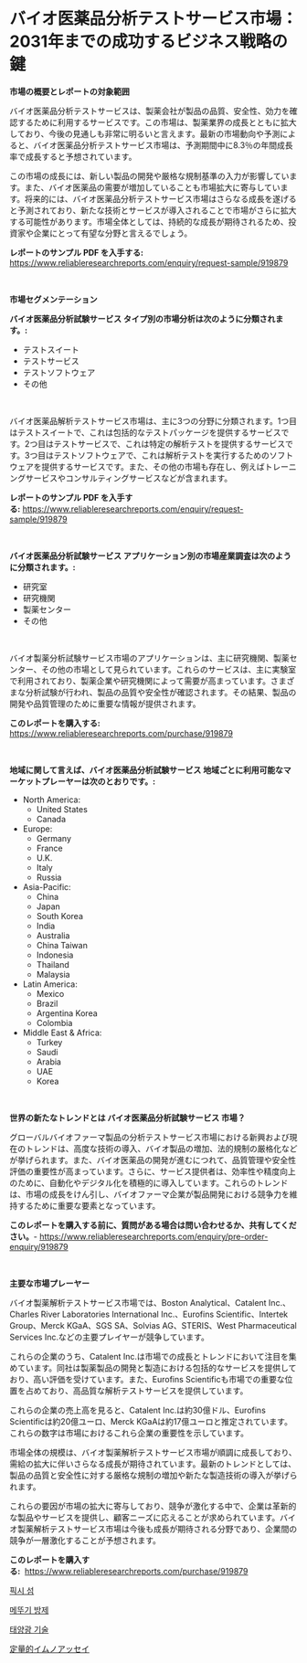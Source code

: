 <p><h1>バイオ医薬品分析テストサービス市場：2031年までの成功するビジネス戦略の鍵</h1></p><p><strong>市場の概要とレポートの対象範囲</strong></p>
<p><p>バイオ医薬品分析テストサービスは、製薬会社が製品の品質、安全性、効力を確認するために利用するサービスです。この市場は、製薬業界の成長とともに拡大しており、今後の見通しも非常に明るいと言えます。最新の市場動向や予測によると、バイオ医薬品分析テストサービス市場は、予測期間中に8.3％の年間成長率で成長すると予想されています。</p><p>この市場の成長には、新しい製品の開発や厳格な規制基準の入力が影響しています。また、バイオ医薬品の需要が増加していることも市場拡大に寄与しています。将来的には、バイオ医薬品分析テストサービス市場はさらなる成長を遂げると予測されており、新たな技術とサービスが導入されることで市場がさらに拡大する可能性があります。市場全体としては、持続的な成長が期待されるため、投資家や企業にとって有望な分野と言えるでしょう。</p></p>
<p><strong>レポートのサンプル PDF を入手する:</strong> <a href="https://www.reliableresearchreports.com/enquiry/request-sample/919879">https://www.reliableresearchreports.com/enquiry/request-sample/919879</a></p>
<p>&nbsp;</p>
<p><strong>市場セグメンテーション</strong></p>
<p><strong>バイオ医薬品分析試験サービス タイプ別の市場分析は次のように分類されます。:</strong></p>
<p><ul><li>テストスイート</li><li>テストサービス</li><li>テストソフトウェア</li><li>その他</li></ul></p>
<p>&nbsp;</p>
<p><p>バイオ医薬品解析テストサービス市場は、主に3つの分野に分類されます。1つ目はテストスイートで、これは包括的なテストパッケージを提供するサービスです。2つ目はテストサービスで、これは特定の解析テストを提供するサービスです。3つ目はテストソフトウェアで、これは解析テストを実行するためのソフトウェアを提供するサービスです。また、その他の市場も存在し、例えばトレーニングサービスやコンサルティングサービスなどが含まれます。</p></p>
<p><strong>レポートのサンプル PDF を入手する:</strong>&nbsp;<a href="https://www.reliableresearchreports.com/enquiry/request-sample/919879">https://www.reliableresearchreports.com/enquiry/request-sample/919879</a></p>
<p>&nbsp;</p>
<p><strong> バイオ医薬品分析試験サービス アプリケーション別の市場産業調査は次のように分類されます。:</strong></p>
<p><ul><li>研究室</li><li>研究機関</li><li>製薬センター</li><li>その他</li></ul></p>
<p>&nbsp;</p>
<p><p>バイオ製薬分析試験サービス市場のアプリケーションは、主に研究機関、製薬センター、その他の市場として見られています。これらのサービスは、主に実験室で利用されており、製薬企業や研究機関によって需要が高まっています。さまざまな分析試験が行われ、製品の品質や安全性が確認されます。その結果、製品の開発や品質管理のために重要な情報が提供されます。</p></p>
<p><strong>このレポートを購入する:</strong>&nbsp; <a href="https://www.reliableresearchreports.com/purchase/919879">https://www.reliableresearchreports.com/purchase/919879</a></p>
<p>&nbsp;</p>
<p><strong>地域に関して言えば、バイオ医薬品分析試験サービス 地域ごとに利用可能なマーケットプレーヤーは次のとおりです。:</strong></p>
<p><ul>
    <li>
        North America:
        <ul>
            <li>United States</li>
            <li>Canada</li>
        </ul>
    </li>
    <li>
        Europe:
        <ul>
            <li>Germany</li>
            <li>France</li>
            <li>U.K.</li>
            <li>Italy</li>
            <li>Russia</li>
        </ul>
    </li>
    <li>
        Asia-Pacific:
        <ul>
            <li>China</li>
            <li>Japan</li>
            <li>South Korea</li>
            <li>India</li>
            <li>Australia</li>
            <li>China Taiwan</li>
            <li>Indonesia</li>
            <li>Thailand</li>
            <li>Malaysia</li>
        </ul>
    </li>
    <li>
        Latin America:
        <ul>
            <li>Mexico</li>
            <li>Brazil</li>
            <li>Argentina Korea</li>
            <li>Colombia</li>
        </ul>
    </li>
    <li>
        Middle East & Africa:
        <ul>
            <li>Turkey</li>
            <li>Saudi</li>
            <li>Arabia</li>
            <li>UAE</li>
            <li>Korea</li>
        </ul>
    </li>
    </ul></p>
<p>&nbsp;</p>
<p><strong>世界の新たなトレンドとは バイオ医薬品分析試験サービス 市場？</strong></p>
<p><p>グローバルバイオファーマ製品の分析テストサービス市場における新興および現在のトレンドは、高度な技術の導入、バイオ製品の増加、法的規制の厳格化などが挙げられます。また、バイオ医薬品の開発が進むにつれて、品質管理や安全性評価の重要性が高まっています。さらに、サービス提供者は、効率性や精度向上のために、自動化やデジタル化を積極的に導入しています。これらのトレンドは、市場の成長をけん引し、バイオファーマ企業が製品開発における競争力を維持するために重要な要素となっています。</p></p>
<p><strong>このレポートを購入する前に、質問がある場合は問い合わせるか、共有してください。</strong>- <a href="https://www.reliableresearchreports.com/enquiry/pre-order-enquiry/919879">https://www.reliableresearchreports.com/enquiry/pre-order-enquiry/919879</a></p>
<p>&nbsp;</p>
<p><strong>主要な市場プレーヤー</strong></p>
<p><p>バイオ製薬解析テストサービス市場では、Boston Analytical、Catalent Inc.、Charles River Laboratories International Inc.、Eurofins Scientific、Intertek Group、Merck KGaA、SGS SA、Solvias AG、STERIS、West Pharmaceutical Services Inc.などの主要プレイヤーが競争しています。</p><p>これらの企業のうち、Catalent Inc.は市場での成長とトレンドにおいて注目を集めています。同社は製薬製品の開発と製造における包括的なサービスを提供しており、高い評価を受けています。また、Eurofins Scientificも市場での重要な位置を占めており、高品質な解析テストサービスを提供しています。</p><p>これらの企業の売上高を見ると、Catalent Inc.は約30億ドル、Eurofins Scientificは約20億ユーロ、Merck KGaAは約17億ユーロと推定されています。これらの数字は市場におけるこれら企業の重要性を示しています。</p><p>市場全体の規模は、バイオ製薬解析テストサービス市場が順調に成長しており、需給の拡大に伴いさらなる成長が期待されています。最新のトレンドとしては、製品の品質と安全性に対する厳格な規制の増加や新たな製造技術の導入が挙げられます。</p><p>これらの要因が市場の拡大に寄与しており、競争が激化する中で、企業は革新的な製品やサービスを提供し、顧客ニーズに応えることが求められています。バイオ製薬解析テストサービス市場は今後も成長が期待される分野であり、企業間の競争が一層激化することが予想されます。</p></p>
<p><strong>このレポートを購入する:</strong>&nbsp;&nbsp;<a href="https://www.reliableresearchreports.com/purchase/919879">https://www.reliableresearchreports.com/purchase/919879</a></p>
<p><p><a href="https://github.com/laholand/Market-Research-Report-List-2/blob/main/2833739183030.md">픽시 섬</a></p><p><a href="https://github.com/vsnao330707/Market-Research-Report-List-1/blob/main/1931104183029.md">메뚜기 방제</a></p><p><a href="https://github.com/vsnao330707/Market-Research-Report-List-1/blob/main/1090930183031.md">태양광 기술</a></p><p><a href="https://github.com/zjkmgcs938405/Market-Research-Report-List-1/blob/main/9440307183040.md">定量的イムノアッセイ</a></p></p>